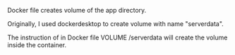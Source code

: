 Docker file creates volume of the app directory.

Originally, I used dockerdesktop to create volume with name "serverdata".

The instruction of in Docker file VOLUME /serverdata will create the volume inside the container.